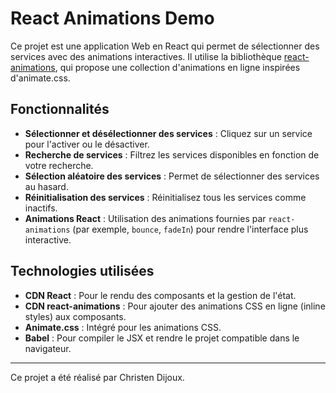 # React Animations Demo

Ce projet est une application Web en React qui permet de sélectionner des services avec des animations interactives. Il utilise la bibliothèque [react-animations](https://www.npmjs.com/package/react-animations), qui propose une collection d'animations en ligne inspirées d'animate.css.

## Fonctionnalités

- **Sélectionner et désélectionner des services** : Cliquez sur un service pour l'activer ou le désactiver.
- **Recherche de services** : Filtrez les services disponibles en fonction de votre recherche.
- **Sélection aléatoire des services** : Permet de sélectionner des services au hasard.
- **Réinitialisation des services** : Réinitialisez tous les services comme inactifs.
- **Animations React** : Utilisation des animations fournies par `react-animations` (par exemple, `bounce`, `fadeIn`) pour rendre l'interface plus interactive.

## Technologies utilisées

- **CDN React** : Pour le rendu des composants et la gestion de l'état.
- **CDN react-animations** : Pour ajouter des animations CSS en ligne (inline styles) aux composants.
- **Animate.css** : Intégré pour les animations CSS.
- **Babel** : Pour compiler le JSX et rendre le projet compatible dans le navigateur.

---

Ce projet a été réalisé par Christen Dijoux.
